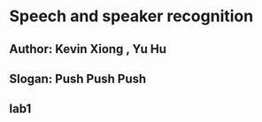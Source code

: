 # Speech and speaker recognition 
## Author: Kevin Xiong , Yu Hu
## Slogan: Push Push Push
## lab1

